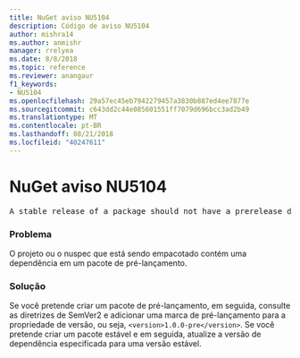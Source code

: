 ```yaml
---
title: NuGet aviso NU5104
description: Código de aviso NU5104
author: mishra14
ms.author: anmishr
manager: rrelyea
ms.date: 8/8/2018
ms.topic: reference
ms.reviewer: anangaur
f1_keywords:
- NU5104
ms.openlocfilehash: 29a57ec45eb7942279457a3830b887ed4ee7877e
ms.sourcegitcommit: c643dd2c44e085601551ff7079d696bcc3ad2b49
ms.translationtype: MT
ms.contentlocale: pt-BR
ms.lasthandoff: 08/21/2018
ms.locfileid: "40247611"
---
```

# <a name="nuget-warning-nu5104"></a>NuGet aviso NU5104
<pre>A stable release of a package should not have a prerelease dependency. Either modify the version spec of dependency "NuGet.Versioning [4.7.0-preview4.5065, )" or update the version field in the nuspec.</pre>

### <a name="issue"></a>Problema

O projeto ou o nuspec que está sendo empacotado contém uma dependência em um pacote de pré-lançamento.


### <a name="solution"></a>Solução

Se você pretende criar um pacote de pré-lançamento, em seguida, consulte as diretrizes de SemVer2 e adicionar uma marca de pré-lançamento para a propriedade de versão, ou seja, `<version>1.0.0-pre</version>`. Se você pretende criar um pacote estável e em seguida, atualize a versão de dependência especificada para uma versão estável.


